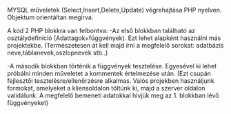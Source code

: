 MYSQL műveletek (Select,Insert,Delete,Update) végrehajtása PHP nyelven. Objektum orientáltan megírva.

A kód 2 PHP blokkra van felbontva:
  -Az első blokkban található az osztálydefiníció (Adattagok+függvények). Ezt lehet alapként használni más projektekbe. 
  (Természetesen át kell majd írni a megfelelő sorokat: adatbázis neve,táblanevek,oszlopnevek stb..)
  
  -A második blokkban történik a függvények tesztelése. Egyesével ki lehet próbálni minden műveletet a kommentek értelmezése után.
  (Ezt csupán fejlesztői tesztelésre/ellenőrzésre alkalmas. Valós projekben használjunk formokat, amelyeket a kliensoldalon
  töltünk ki, majd a szerver oldalon validálunk. A megfelelő bemeneti adatokkal hívjük meg az 1. blokkban lévő függvényeket)
